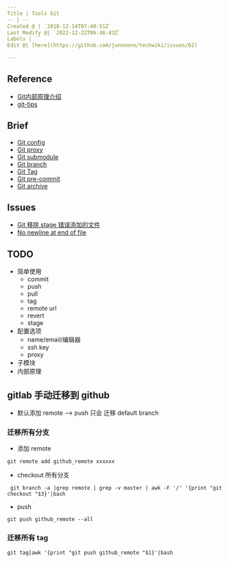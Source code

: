 ```yaml
---
Title | Tools Git
-- | --
Created @ | `2018-12-14T07:40:51Z`
Last Modify @| `2022-12-22T06:46:43Z`
Labels | ``
Edit @| [here](https://github.com/junxnone/techwiki/issues/62)

---
```

## Reference
- [Git内部原理介绍](https://cloud.tencent.com/developer/article/1369947)
- [git-tips](https://github.com/jaywcjlove/git-tips)

## Brief

- [Git config](/Git_config)
- [Git proxy](/Git_proxy_config)
- [Git submodule](/Git_submodule)
- [Git branch](/Git_branch)
- [Git Tag](/Git_tag)
- [Git pre-commit](/Git_precommit)
- [Git archive](/Git_archive)


## Issues
- [Git 移除 stage 错误添加的文件](/Git_remove_file_from_stage)
- [No newline at end of file](/git_diff_no_newline_at_end_of_file)

## TODO

- 简单使用
  - commit
  - push
  - pull
  - tag
  - remote url
  - revert
  - stage
- 配置选项
  - name/email/编辑器
  - ssh key
  - proxy
- 子模块
- 内部原理

## gitlab 手动迁移到 github 
- 默认添加 remote --> push 只会 迁移 default branch

### 迁移所有分支
- 添加 remote

```
git remote add github_remote xxxxxx
```
- checkout 所有分支
```
 git branch -a |grep remote | grep -v master | awk -F '/' '{print "git checkout "$3}'|bash
```
- push
```
git push github_remote --all
```
### 迁移所有 tag
```
git tag|awk '{print "git push github_remote "$1}'|bash
```
